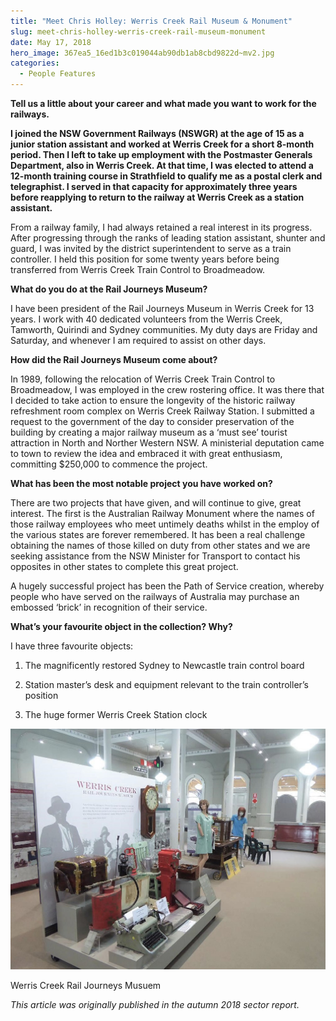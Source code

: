 ```yaml
---
title: "Meet Chris Holley: Werris Creek Rail Museum & Monument"
slug: meet-chris-holley-werris-creek-rail-museum-monument
date: May 17, 2018
hero_image: 367ea5_16ed1b3c019044ab90db1ab8cbd9822d~mv2.jpg
categories:
  - People Features
---
```



**Tell us a little about your career and what made you want to work for the railways.**

**I joined the NSW Government Railways (NSWGR) at the age of 15 as a junior station assistant and worked at Werris Creek for a short 8-month period. Then I left to take up employment with the Postmaster Generals Department, also in Werris Creek. At that time, I was elected to attend a 12-month training course in Strathfield to qualify me as a postal clerk and telegraphist. I served in that capacity for approximately three years before reapplying to return to the railway at Werris Creek as a station assistant.**

From a railway family, I had always retained a real interest in its progress. After progressing through the ranks of leading station assistant, shunter and guard, I was invited by the district superintendent to serve as a train controller. I held this position for some twenty years before being transferred from Werris Creek Train Control to Broadmeadow.

**What do you do at the Rail Journeys Museum?**

I have been president of the Rail Journeys Museum in Werris Creek for 13 years. I work with 40 dedicated volunteers from the Werris Creek, Tamworth, Quirindi and Sydney communities. My duty days are Friday and Saturday, and whenever I am required to assist on other days.

**How did the Rail Journeys Museum come about?**

In 1989, following the relocation of Werris Creek Train Control to Broadmeadow, I was employed in the crew rostering office. It was there that I decided to take action to ensure the longevity of the historic railway refreshment room complex on Werris Creek Railway Station. I submitted a request to the government of the day to consider preservation of the building by creating a major railway museum as a ‘must see’ tourist attraction in North and Norther Western NSW. A ministerial deputation came to town to review the idea and embraced it with great enthusiasm, committing $250,000 to commence the project.

**What has been the most notable project you have worked on?**

There are two projects that have given, and will continue to give, great interest. The first is the Australian Railway Monument where the names of those railway employees who meet untimely deaths whilst in the employ of the various states are forever remembered. It has been a real challenge obtaining the names of those killed on duty from other states and we are seeking assistance from the NSW Minister for Transport to contact his opposites in other states to complete this great project.

A hugely successful project has been the Path of Service creation, whereby people who have served on the railways of Australia may purchase an embossed ‘brick’ in recognition of their service.

**What’s your favourite object in the collection? Why?**

I have three favourite objects:

1. The magnificently restored Sydney to Newcastle train control board

2. Station master’s desk and equipment relevant to the train controller’s position

3. The huge former Werris Creek Station clock

![ree](367ea5_16ed1b3c019044ab90db1ab8cbd9822d~mv2.jpg)

Werris Creek Rail Journeys Musuem

*This article was originally published in the autumn 2018 sector report.*

